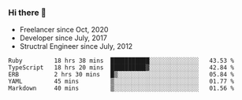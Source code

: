 ### Hi there 👋

- Freelancer since Oct, 2020
- Developer since July, 2017
- Structral Engineer since July, 2012

<!--START_SECTION:waka-->
```text
Ruby         18 hrs 38 mins  ███████████░░░░░░░░░░░░░░   43.53 % 
TypeScript   18 hrs 20 mins  ██████████▓░░░░░░░░░░░░░░   42.84 % 
ERB          2 hrs 30 mins   █▒░░░░░░░░░░░░░░░░░░░░░░░   05.84 % 
YAML         45 mins         ▒░░░░░░░░░░░░░░░░░░░░░░░░   01.77 % 
Markdown     40 mins         ▒░░░░░░░░░░░░░░░░░░░░░░░░   01.56 % 
```
<!--END_SECTION:waka-->
